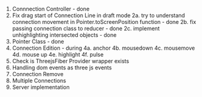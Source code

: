 1. Connnection Controller - done
2. Fix drag start of Connection Line in draft mode
   2a. try to understand connection movement in Pointer.toScreenPosition function - done
   2b. fix passing connection class to reducer - done
   2c. implement unhighlighting intersected objects - done
3. Pointer Class - done
4. Connection Edition - during
   4a. anchor
   4b. mousedown
   4c. mousemove
   4d. mouse up
   4e. highlight
   4f. pulse
5. Check is ThreejsFiber Provider wrapper exists
6. Handling dom events as three js events
7. Connection Remove
8. Multiple Connections
9. Server implementation
